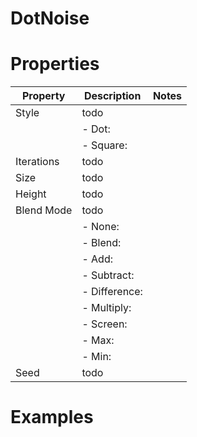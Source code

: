 # DotNoise


# Properties


| Property | Description | Notes | 
| -------- | ----------- | ----- |
| Style | todo | |
| | - Dot: <desc> | |
| | - Square: <desc> | |
| Iterations | todo | |
| Size | todo | |
| Height | todo | |
| Blend Mode | todo | |
| | - None: <desc> | |
| | - Blend: <desc> | |
| | - Add: <desc> | |
| | - Subtract: <desc> | |
| | - Difference: <desc> | |
| | - Multiply: <desc> | |
| | - Screen: <desc> | |
| | - Max: <desc> | |
| | - Min: <desc> | |
| Seed | todo | |




# Examples
